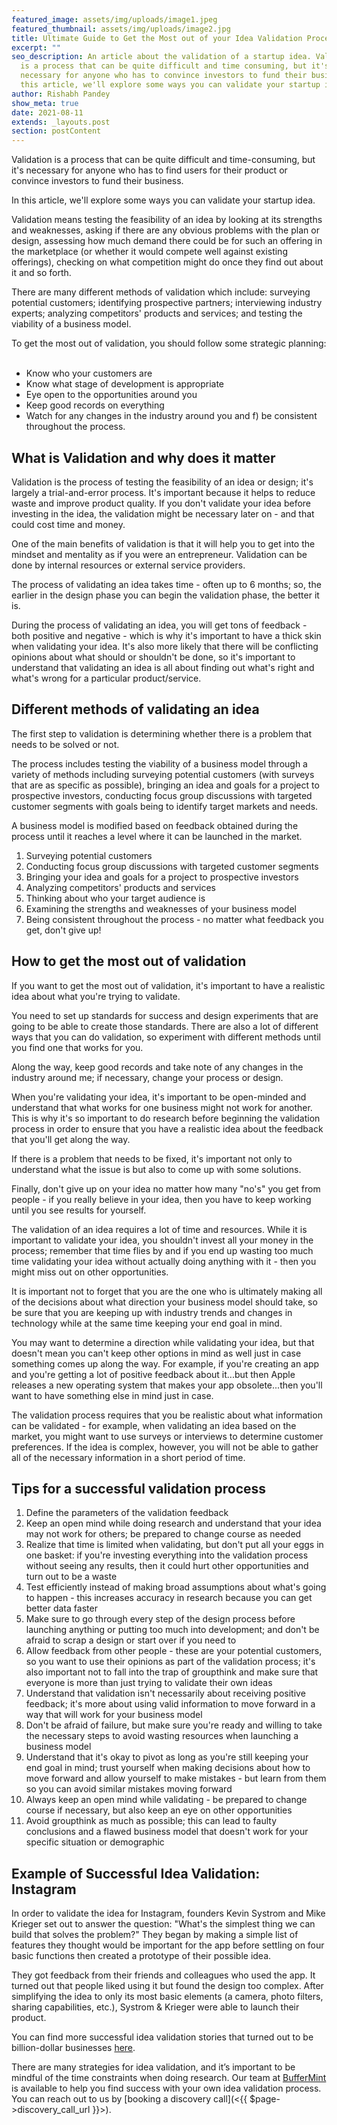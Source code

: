 ```yaml
---
featured_image: assets/img/uploads/image1.jpeg
featured_thumbnail: assets/img/uploads/image2.jpg
title: Ultimate Guide to Get the Most out of your Idea Validation Process
excerpt: ""
seo_description: An article about the validation of a startup idea. Validation
  is a process that can be quite difficult and time consuming, but it's
  necessary for anyone who has to convince investors to fund their business. In
  this article, we'll explore some ways you can validate your startup idea.
author: Rishabh Pandey
show_meta: true
date: 2021-08-11
extends: _layouts.post
section: postContent
---
```

Validation is a process that can be quite difficult and time-consuming, but it's necessary for anyone who has to find users for their product or convince investors to fund their business.

In this article, we'll explore some ways you can validate your startup idea.

Validation means testing the feasibility of an idea by looking at its strengths and weaknesses, asking if there are any obvious problems with the plan or design, assessing how much demand there could be for such an offering in the marketplace (or whether it would compete well against existing offerings), checking on what competition might do once they find out about it and so forth.

There are many different methods of validation which include: surveying potential customers; identifying prospective partners; interviewing industry experts; analyzing competitors' products and services; and testing the viability of a business model.

To get the most out of validation, you should follow some strategic planning:  

* Know who your customers are
* Know what stage of development is appropriate
* Eye open to the opportunities around you
* Keep good records on everything
* Watch for any changes in the industry around you and f) be consistent throughout the process.

## What is Validation and why does it matter

Validation is the process of testing the feasibility of an idea or design; it's largely a trial-and-error process. It's important because it helps to reduce waste and improve product quality. If you don't validate your idea before investing in the idea, the validation might be necessary later on - and that could cost time and money.

One of the main benefits of validation is that it will help you to get into the mindset and mentality as if you were an entrepreneur. Validation can be done by internal resources or external service providers.

The process of validating an idea takes time - often up to 6 months; so, the earlier in the design phase you can begin the validation phase, the better it is.

During the process of validating an idea, you will get tons of feedback - both positive and negative - which is why it's important to have a thick skin when validating your idea. It's also more likely that there will be conflicting opinions about what should or shouldn't be done, so it's important to understand that validating an idea is all about finding out what's right and what's wrong for a particular product/service.

## Different methods of validating an idea

The first step to validation is determining whether there is a problem that needs to be solved or not.

The process includes testing the viability of a business model through a variety of methods including surveying potential customers (with surveys that are as specific as possible), bringing an idea and goals for a project to prospective investors, conducting focus group discussions with targeted customer segments with goals being to identify target markets and needs.

A business model is modified based on feedback obtained during the process until it reaches a level where it can be launched in the market.

1. Surveying potential customers
2. Conducting focus group discussions with targeted customer segments
3. Bringing your idea and goals for a project to prospective investors
4. Analyzing competitors' products and services
5. Thinking about who your target audience is
6. Examining the strengths and weaknesses of your business model
7. Being consistent throughout the process - no matter what feedback you get, don't give up!

## How to get the most out of validation

If you want to get the most out of validation, it's important to have a realistic idea about what you're trying to validate.

You need to set up standards for success and design experiments that are going to be able to create those standards. There are also a lot of different ways that you can do validation, so experiment with different methods until you find one that works for you.

Along the way, keep good records and take note of any changes in the industry around me; if necessary, change your process or design.

When you're validating your idea, it's important to be open-minded and understand that what works for one business might not work for another. This is why it's so important to do research before beginning the validation process in order to ensure that you have a realistic idea about the feedback that you'll get along the way.

If there is a problem that needs to be fixed, it's important not only to understand what the issue is but also to come up with some solutions.

Finally, don't give up on your idea no matter how many "no's" you get from people - if you really believe in your idea, then you have to keep working until you see results for yourself.

The validation of an idea requires a lot of time and resources. While it is important to validate your idea, you shouldn't invest all your money in the process; remember that time flies by and if you end up wasting too much time validating your idea without actually doing anything with it - then you might miss out on other opportunities.

It is important not to forget that you are the one who is ultimately making all of the decisions about what direction your business model should take, so be sure that you are keeping up with industry trends and changes in technology while at the same time keeping your end goal in mind.

You may want to determine a direction while validating your idea, but that doesn't mean you can't keep other options in mind as well just in case something comes up along the way. For example, if you're creating an app and you're getting a lot of positive feedback about it...but then Apple releases a new operating system that makes your app obsolete...then you'll want to have something else in mind just in case.

The validation process requires that you be realistic about what information can be validated - for example, when validating an idea based on the market, you might want to use surveys or interviews to determine customer preferences. If the idea is complex, however, you will not be able to gather all of the necessary information in a short period of time.

## Tips for a successful validation process

1. Define the parameters of the validation feedback
2. Keep an open mind while doing research and understand that your idea may not work for others; be prepared to change course as needed
3. Realize that time is limited when validating, but don't put all your eggs in one basket: if you're investing everything into the validation process without seeing any results, then it could hurt other opportunities and turn out to be a waste
4. Test efficiently instead of making broad assumptions about what's going to happen - this increases accuracy in research because you can get better data faster
5. Make sure to go through every step of the design process before launching anything or putting too much into development; and don't be afraid to scrap a design or start over if you need to
6. Allow feedback from other people - these are your potential customers, so you want to use their opinions as part of the validation process; it's also important not to fall into the trap of groupthink and make sure that everyone is more than just trying to validate their own ideas
7. Understand that validation isn't necessarily about receiving positive feedback; it's more about using valid information to move forward in a way that will work for your business model
8. Don't be afraid of failure, but make sure you're ready and willing to take the necessary steps to avoid wasting resources when launching a business model
9. Understand that it's okay to pivot as long as you're still keeping your end goal in mind; trust yourself when making decisions about how to move forward and allow yourself to make mistakes - but learn from them so you can avoid similar mistakes moving forward
10. Always keep an open mind while validating - be prepared to change course if necessary, but also keep an eye on other opportunities
11. Avoid groupthink as much as possible; this can lead to faulty conclusions and a flawed business model that doesn't work for your specific situation or demographic

## Example of Successful Idea Validation: Instagram

In order to validate the idea for Instagram, founders Kevin Systrom and Mike Krieger set out to answer the question: "What's the simplest thing we can build that solves the problem?" They began by making a simple list of features they thought would be important for the app before settling on four basic functions then created a prototype of their possible idea.

They got feedback from their friends and colleagues who used the app. It turned out that people liked using it but found the design too complex. After simplifying the idea to only its most basic elements (a camera, photo filters, sharing capabilities, etc.), Systrom & Krieger were able to launch their product.

You can find more successful idea validation stories that turned out to be billion-dollar businesses [here](https://buffermint.com/articles/6-amazing-startup-stories-of-successful-idea-validation). 

There are many strategies for idea validation, and it’s important to be mindful of the time constraints when doing research. Our team at [BufferMint](https://buffermint.com) is available to help you find success with your own idea validation process. You can reach out to us by [booking a discovery call](<{{ $page->discovery_call_url }}>).